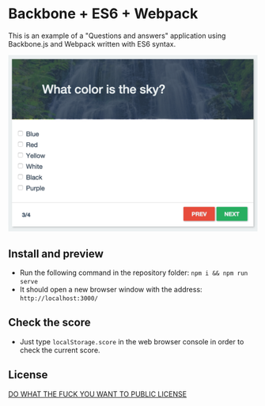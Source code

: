 # Backbone + ES6 + Webpack

This is an example of a "Questions and answers" application using Backbone.js and Webpack written with ES6 syntax.

![Backbone ES6 Webpack](media/screenshot.png)

## Install and preview
- Run the following command in the repository folder: ```npm i && npm run serve```
- It should open a new browser window with the address: ```http://localhost:3000/```

## Check the score
- Just type ```localStorage.score``` in the web browser console in order to check the current score.

## License
[DO WHAT THE FUCK YOU WANT TO PUBLIC LICENSE](http://www.wtfpl.net/txt/copying/)
